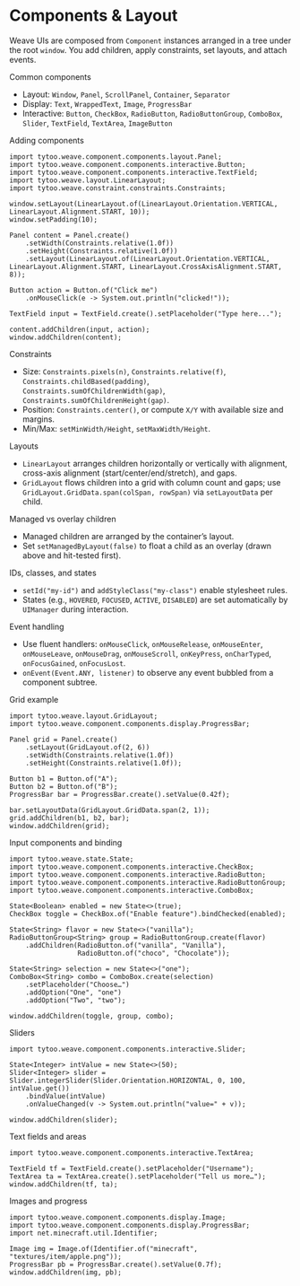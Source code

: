 # Components & Layout

Weave UIs are composed from `Component` instances arranged in a tree under the root `window`. You add children, apply constraints, set layouts, and attach events.

Common components
- Layout: `Window`, `Panel`, `ScrollPanel`, `Container`, `Separator`
- Display: `Text`, `WrappedText`, `Image`, `ProgressBar`
- Interactive: `Button`, `CheckBox`, `RadioButton`, `RadioButtonGroup`, `ComboBox`, `Slider`, `TextField`, `TextArea`, `ImageButton`

Adding components

```
import tytoo.weave.component.components.layout.Panel;
import tytoo.weave.component.components.interactive.Button;
import tytoo.weave.component.components.interactive.TextField;
import tytoo.weave.layout.LinearLayout;
import tytoo.weave.constraint.constraints.Constraints;

window.setLayout(LinearLayout.of(LinearLayout.Orientation.VERTICAL, LinearLayout.Alignment.START, 10));
window.setPadding(10);

Panel content = Panel.create()
    .setWidth(Constraints.relative(1.0f))
    .setHeight(Constraints.relative(1.0f))
    .setLayout(LinearLayout.of(LinearLayout.Orientation.VERTICAL, LinearLayout.Alignment.START, LinearLayout.CrossAxisAlignment.START, 8));

Button action = Button.of("Click me")
    .onMouseClick(e -> System.out.println("clicked!"));

TextField input = TextField.create().setPlaceholder("Type here...");

content.addChildren(input, action);
window.addChildren(content);
```

Constraints
- Size: `Constraints.pixels(n)`, `Constraints.relative(f)`, `Constraints.childBased(padding)`, `Constraints.sumOfChildrenWidth(gap)`, `Constraints.sumOfChildrenHeight(gap)`.
- Position: `Constraints.center()`, or compute `X/Y` with available size and margins.
- Min/Max: `setMinWidth/Height`, `setMaxWidth/Height`.

Layouts
- `LinearLayout` arranges children horizontally or vertically with alignment, cross-axis alignment (start/center/end/stretch), and gaps.
- `GridLayout` flows children into a grid with column count and gaps; use `GridLayout.GridData.span(colSpan, rowSpan)` via `setLayoutData` per child.

Managed vs overlay children
- Managed children are arranged by the container’s layout.
- Set `setManagedByLayout(false)` to float a child as an overlay (drawn above and hit-tested first).

IDs, classes, and states
- `setId("my-id")` and `addStyleClass("my-class")` enable stylesheet rules.
- States (e.g., `HOVERED`, `FOCUSED`, `ACTIVE`, `DISABLED`) are set automatically by `UIManager` during interaction.

Event handling
- Use fluent handlers: `onMouseClick`, `onMouseRelease`, `onMouseEnter`, `onMouseLeave`, `onMouseDrag`, `onMouseScroll`, `onKeyPress`, `onCharTyped`, `onFocusGained`, `onFocusLost`.
- `onEvent(Event.ANY, listener)` to observe any event bubbled from a component subtree.

Grid example

```
import tytoo.weave.layout.GridLayout;
import tytoo.weave.component.components.display.ProgressBar;

Panel grid = Panel.create()
    .setLayout(GridLayout.of(2, 6))
    .setWidth(Constraints.relative(1.0f))
    .setHeight(Constraints.relative(1.0f));

Button b1 = Button.of("A");
Button b2 = Button.of("B");
ProgressBar bar = ProgressBar.create().setValue(0.42f);

bar.setLayoutData(GridLayout.GridData.span(2, 1));
grid.addChildren(b1, b2, bar);
window.addChildren(grid);
```

Input components and binding

```
import tytoo.weave.state.State;
import tytoo.weave.component.components.interactive.CheckBox;
import tytoo.weave.component.components.interactive.RadioButton;
import tytoo.weave.component.components.interactive.RadioButtonGroup;
import tytoo.weave.component.components.interactive.ComboBox;

State<Boolean> enabled = new State<>(true);
CheckBox toggle = CheckBox.of("Enable feature").bindChecked(enabled);

State<String> flavor = new State<>("vanilla");
RadioButtonGroup<String> group = RadioButtonGroup.create(flavor)
    .addChildren(RadioButton.of("vanilla", "Vanilla"),
                 RadioButton.of("choco", "Chocolate"));

State<String> selection = new State<>("one");
ComboBox<String> combo = ComboBox.create(selection)
    .setPlaceholder("Choose…")
    .addOption("One", "one")
    .addOption("Two", "two");

window.addChildren(toggle, group, combo);
```

Sliders

```
import tytoo.weave.component.components.interactive.Slider;

State<Integer> intValue = new State<>(50);
Slider<Integer> slider = Slider.integerSlider(Slider.Orientation.HORIZONTAL, 0, 100, intValue.get())
    .bindValue(intValue)
    .onValueChanged(v -> System.out.println("value=" + v));

window.addChildren(slider);
```

Text fields and areas

```
import tytoo.weave.component.components.interactive.TextArea;

TextField tf = TextField.create().setPlaceholder("Username");
TextArea ta = TextArea.create().setPlaceholder("Tell us more…");
window.addChildren(tf, ta);
```

Images and progress

```
import tytoo.weave.component.components.display.Image;
import tytoo.weave.component.components.display.ProgressBar;
import net.minecraft.util.Identifier;

Image img = Image.of(Identifier.of("minecraft", "textures/item/apple.png"));
ProgressBar pb = ProgressBar.create().setValue(0.7f);
window.addChildren(img, pb);
```

